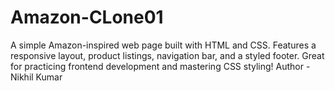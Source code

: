 # Amazon-CLone01
A simple Amazon-inspired web page built with HTML and CSS. Features a responsive layout, product listings, navigation bar, and a styled footer. Great for practicing frontend development and mastering CSS styling!
</n>Author - Nikhil Kumar
